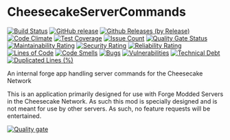 # CheesecakeServerCommands 
[![Build Status](https://travis-ci.org/itachi1706/CheesecakeServerCommands.svg)](https://travis-ci.org/itachi1706/CheesecakeServerCommands) 
[![GitHub release](https://img.shields.io/github/release/itachi1706/CheesecakeServerCommands.svg)](https://github.com/itachi1706/CheesecakeServerCommands/releases) 
[![Github Releases (by Release)](https://img.shields.io/github/downloads/itachi1706/CheesecakeServerCommands/latest/total.svg)](https://github.com/itachi1706/CheesecakeServerCommands/releases) 
[![Code Climate](https://codeclimate.com/github/itachi1706/CheesecakeServerCommands/badges/gpa.svg)](https://codeclimate.com/github/itachi1706/CheesecakeServerCommands) 
[![Test Coverage](https://codeclimate.com/github/itachi1706/CheesecakeServerCommands/badges/coverage.svg)](https://codeclimate.com/github/itachi1706/CheesecakeServerCommands/coverage) 
[![Issue Count](https://codeclimate.com/github/itachi1706/CheesecakeServerCommands/badges/issue_count.svg)](https://codeclimate.com/github/itachi1706/CheesecakeServerCommands)
[![Quality Gate Status](https://sonarcloud.io/api/project_badges/measure?project=itachi1706_CheesecakeServerCommands&metric=alert_status)](https://sonarcloud.io/summary/new_code?id=itachi1706_CheesecakeServerCommands)
[![Maintainability Rating](https://sonarcloud.io/api/project_badges/measure?project=itachi1706_CheesecakeServerCommands&metric=sqale_rating)](https://sonarcloud.io/summary/new_code?id=itachi1706_CheesecakeServerCommands)
[![Security Rating](https://sonarcloud.io/api/project_badges/measure?project=itachi1706_CheesecakeServerCommands&metric=security_rating)](https://sonarcloud.io/summary/new_code?id=itachi1706_CheesecakeServerCommands)
[![Reliability Rating](https://sonarcloud.io/api/project_badges/measure?project=itachi1706_CheesecakeServerCommands&metric=reliability_rating)](https://sonarcloud.io/summary/new_code?id=itachi1706_CheesecakeServerCommands)
[![Lines of Code](https://sonarcloud.io/api/project_badges/measure?project=itachi1706_CheesecakeServerCommands&metric=ncloc)](https://sonarcloud.io/summary/new_code?id=itachi1706_CheesecakeServerCommands)
[![Code Smells](https://sonarcloud.io/api/project_badges/measure?project=itachi1706_CheesecakeServerCommands&metric=code_smells)](https://sonarcloud.io/summary/new_code?id=itachi1706_CheesecakeServerCommands)
[![Bugs](https://sonarcloud.io/api/project_badges/measure?project=itachi1706_CheesecakeServerCommands&metric=bugs)](https://sonarcloud.io/summary/new_code?id=itachi1706_CheesecakeServerCommands)
[![Vulnerabilities](https://sonarcloud.io/api/project_badges/measure?project=itachi1706_CheesecakeServerCommands&metric=vulnerabilities)](https://sonarcloud.io/summary/new_code?id=itachi1706_CheesecakeServerCommands)
[![Technical Debt](https://sonarcloud.io/api/project_badges/measure?project=itachi1706_CheesecakeServerCommands&metric=sqale_index)](https://sonarcloud.io/summary/new_code?id=itachi1706_CheesecakeServerCommands)
[![Duplicated Lines (%)](https://sonarcloud.io/api/project_badges/measure?project=itachi1706_CheesecakeServerCommands&metric=duplicated_lines_density)](https://sonarcloud.io/summary/new_code?id=itachi1706_CheesecakeServerCommands)

An internal forge app handling server commands for the Cheesecake Network 

This is an application primarily designed for use with Forge Modded Servers in the Cheesecake Network. As such this mod is specially designed and is not meant for use by other servers. As such, no feature requests will be entertained.

[![Quality gate](https://sonarcloud.io/api/project_badges/quality_gate?project=itachi1706_CheesecakeServerCommands)](https://sonarcloud.io/summary/new_code?id=itachi1706_CheesecakeServerCommands)